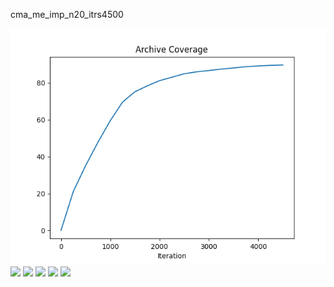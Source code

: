 cma_me_imp_n20_itrs4500







<img src=cma_me_imp_n20_itrs4500/cma_me_imp_20_archive_coverage.png>

<img src=cma_me_imp_n20_itrs4500/cma_me_mixed_20_archive_coverage.png>

<img src=cma_me_imp_n20_itrs4500/cma_me_opt_20_archive_coverage.png>

<img src=cma_me_imp_n20_itrs4500/cma_me_rd_20_archive_coverage.png>

<img src=cma_me_imp_n20_itrs4500/line_map_elites_20_archive_coverage.png>

<img src=cma_me_imp_n20_itrs4500/map_elites_20_archive_coverage.png>
